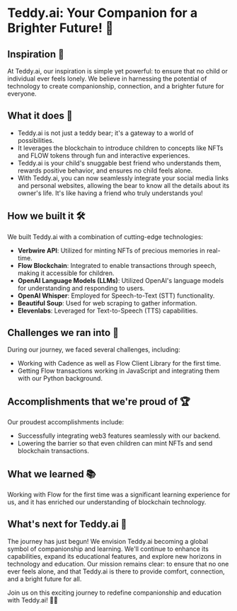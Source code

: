 # Teddy.ai: Your Companion for a Brighter Future! 🌟

## Inspiration 🌈

At Teddy.ai, our inspiration is simple yet powerful: to ensure that no child or individual ever feels lonely. We believe in harnessing the potential of technology to create companionship, connection, and a brighter future for everyone.

## What it does 🐻

- Teddy.ai is not just a teddy bear; it's a gateway to a world of possibilities.
- It leverages the blockchain to introduce children to concepts like NFTs and FLOW tokens through fun and interactive experiences.
- Teddy.ai is your child's snuggable best friend who understands them, rewards positive behavior, and ensures no child feels alone.
- With Teddy.ai, you can now seamlessly integrate your social media links and personal websites, allowing the bear to know all the details about its owner's life. It's like having a friend who truly understands you!

## How we built it 🛠️

We built Teddy.ai with a combination of cutting-edge technologies:

- **Verbwire API**: Utilized for minting NFTs of precious memories in real-time.
- **Flow Blockchain**: Integrated to enable transactions through speech, making it accessible for children.
- **OpenAI Language Models (LLMs)**: Utilized OpenAI's language models for understanding and responding to users.
- **OpenAI Whisper**: Employed for Speech-to-Text (STT) functionality.
- **Beautiful Soup**: Used for web scraping to gather information.
- **Elevenlabs**: Leveraged for Text-to-Speech (TTS) capabilities.

## Challenges we ran into 🚧

During our journey, we faced several challenges, including:

- Working with Cadence as well as Flow Client Library for the first time.
- Getting Flow transactions working in JavaScript and integrating them with our Python background.

## Accomplishments that we're proud of 🏆

Our proudest accomplishments include:

- Successfully integrating web3 features seamlessly with our backend.
- Lowering the barrier so that even children can mint NFTs and send blockchain transactions.

## What we learned 📚

Working with Flow for the first time was a significant learning experience for us, and it has enriched our understanding of blockchain technology.

## What's next for Teddy.ai 🚀

The journey has just begun! We envision Teddy.ai becoming a global symbol of companionship and learning. We'll continue to enhance its capabilities, expand its educational features, and explore new horizons in technology and education. Our mission remains clear: to ensure that no one ever feels alone, and that Teddy.ai is there to provide comfort, connection, and a bright future for all.

Join us on this exciting journey to redefine companionship and education with Teddy.ai! 🐻💡
